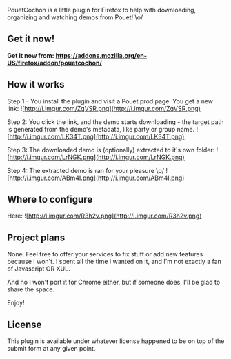 PouëtCochon is a little plugin for Firefox to help with downloading, organizing and watching demos from Pouet! \o/

## Get it now! ##
**Get it now from: https://addons.mozilla.org/en-US/firefox/addon/pouetcochon/**

## How it works ##
Step 1 - You install the plugin and visit a Pouet prod page. You get a new link:
![http://i.imgur.com/ZqVSR.png](http://i.imgur.com/ZqVSR.png)

Step 2: You click the link, and the demo starts downloading - the target path is generated from the demo's metadata, like party or group name.
![http://i.imgur.com/LK34T.png](http://i.imgur.com/LK34T.png)

Step 3: The downloaded demo is (optionally) extracted to it's own folder:
![http://i.imgur.com/LrNGK.png](http://i.imgur.com/LrNGK.png)

Step 4: The extracted demo is ran for your pleasure \o/
![http://i.imgur.com/ABm4I.png](http://i.imgur.com/ABm4I.png)

## Where to configure ##
Here:
![http://i.imgur.com/R3h2v.png](http://i.imgur.com/R3h2v.png)

## Project plans ##

None. Feel free to offer your services to fix stuff or add new features because I won't. I spent all the time I wanted on it, and I'm not exactly a fan of Javascript OR XUL.

And no I won't port it for Chrome either, but if someone does, I'll be glad to share the space.

Enjoy!

## License ##
This plugin is available under whatever license happened to be on top of the submit form at any given point.
